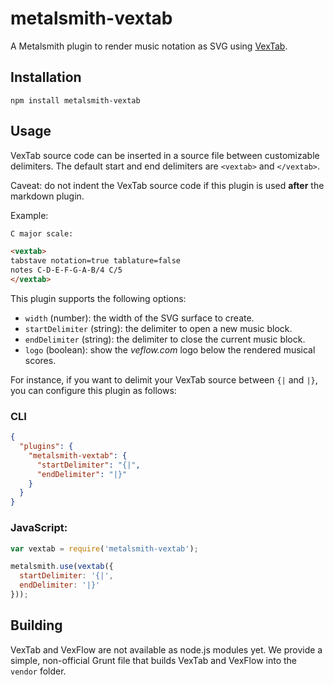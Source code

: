 metalsmith-vextab
=================

A Metalsmith plugin to render music notation as SVG using [VexTab](http://www.vexflow.com/vextab/).

Installation
------------

    npm install metalsmith-vextab

Usage
-----

VexTab source code can be inserted in a source file between customizable delimiters.
The default start and end delimiters are `<vextab>` and `</vextab>`.

Caveat: do not indent the VexTab source code if this plugin is used **after** the markdown plugin.

Example:

```html
C major scale:

<vextab>
tabstave notation=true tablature=false
notes C-D-E-F-G-A-B/4 C/5
</vextab>
```

This plugin supports the following options:

* `width` (number): the width of the SVG surface to create.
* `startDelimiter` (string): the delimiter to open a new music block.
* `endDelimiter` (string): the delimiter to close the current music block.
* `logo` (boolean): show the *veflow.com* logo below the rendered musical scores.

For instance, if you want to delimit your VexTab source between `{|` and `|}`,
you can configure this plugin as follows:

### CLI

```json
{
  "plugins": {
    "metalsmith-vextab": {
      "startDelimiter": "{|",
      "endDelimiter": "|}"
    }
  }
}
```

### JavaScript:

```javascript
var vextab = require('metalsmith-vextab');

metalsmith.use(vextab({
  startDelimiter: '{|',
  endDelimiter: '|}'
}));
```

Building
--------

VexTab and VexFlow are not available as node.js modules yet.
We provide a simple, non-official Grunt file that builds VexTab and VexFlow into the `vendor` folder.
